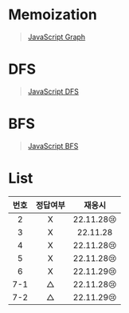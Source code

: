 # Memoization

> [JavaScript Graph](../../../theory/graph.md)

# DFS

> [JavaScript DFS](../../../theory/dfs.md)

# BFS

> [JavaScript BFS](../../../theory/bfs.md)

# List

| 번호 | 정답여부 |   재응시   |
| :--: | :------: | :--------: |
|  2   |    X     | 22.11.28😢 |
|  3   |    X     |  22.11.28  |
|  4   |    X     | 22.11.28😢 |
|  5   |    X     | 22.11.28😢 |
|  6   |    X     | 22.11.29😢 |
| 7-1  |    △     | 22.11.28😢 |
| 7-2  |    △     | 22.11.29😢 |
